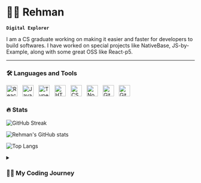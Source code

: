 # 🏄‍♂️ Rehman

**`Digital Explorer`**

I am a CS graduate working on making it easier and faster for developers to build softwares. I have worked on special projects like NativeBase, JS-by-Example, along with some great OSS like React-p5.

---

### 🛠 Languages and Tools

<img align="left" alt="React" width="30px" style="padding-right:10px;" src="https://cdn.jsdelivr.net/gh/devicons/devicon/icons/react/react-original.svg" />
<img align="left" alt="JavaScript" width="30px" style="padding-right:10px;" src="https://cdn.jsdelivr.net/gh/devicons/devicon/icons/javascript/javascript-plain.svg" />
<img align="left" alt="TypeScript" width="30px" style="padding-right:10px;" src="https://cdn.jsdelivr.net/gh/devicons/devicon/icons/typescript/typescript-plain.svg" />
<img align="left" alt="HTML" width="30px" style="padding-right:10px;" src="https://cdn.jsdelivr.net/gh/devicons/devicon/icons/html5/html5-plain.svg" />
<img align="left" alt="CSS" width="30px" style="padding-right:10px;" src="https://cdn.jsdelivr.net/gh/devicons/devicon/icons/css3/css3-plain.svg" />
<img align="left" alt="NodeJS" width="30px" style="padding-right:10px;" src="https://cdn.jsdelivr.net/gh/devicons/devicon/icons/nodejs/nodejs-original.svg" />
<img align="left" alt="Git" width="30px" style="padding-right:10px;" src="https://cdn.jsdelivr.net/gh/devicons/devicon/icons/git/git-original.svg" />
<img align="left" alt="GitHub" width="30px" style="padding-right:10px;" src="https://cdn.jsdelivr.net/gh/devicons/devicon/icons/github/github-original.svg" />
<br />

#

### 🔥 Stats

![GitHub Streak](https://streak-stats.demolab.com?user=MD-REHMAN&theme=dark&background=0C1116&ring=F6882B&dates=F6882B&currStreakLabel=FED7AA&sideLabels=FED7AA&fire=F6681E)

![Rehman's GitHub stats](https://github-readme-stats.vercel.app/api?username=MD-REHMAN&show_icons=true&theme=dark&ring_color=F6882B&title_color=F6882B&text_color=FFF7ed&icon_color=F6882B&bg_color=0C1116&card_width=495)

![Top Langs](https://github-readme-stats.vercel.app/api/top-langs/?username=MD-REHMAN&layout=compact&theme=dark&bg_color=0C1116&title_color=F6882B&card_width=495)

<details>
<summary><h3>👨‍💻 My Coding Journey</h3></summary>
I started my coding journey as a naive computer science student with a passion to learn everything. I tried C, C++, Java, Android but fell in love with JavaScript.

And just like every other JavaScript developer, I started learning popular libraries. I started with JQuery, Bootstrap, AngularJS and DotNet Framework.

But with my first job, I got a taste of ReactJS, and no coming back from that point. Later I got deeper in the rabbit hole, and started with React-Native.

And overtime I have worked component library (NativeBase), Web Apps, Mobile Apps, code mod, ebooks, babel plugins and chrome extensions.

Currently learning how everything works under the hood.

<h3> 🤝🏻 Connect with Me </h3>

<p align="center">
&nbsp; <a href="https://twitter.com/_mdrehman" target="_blank" rel="noopener noreferrer"><img src="https://img.icons8.com/plasticine/100/000000/twitter.png" width="50" /></a>  
&nbsp; <a href="https://www.instagram.com/_mdrehman/?theme=dark" target="_blank" rel="noopener noreferrer"><img src="https://img.icons8.com/plasticine/100/000000/instagram-new.png" width="50" /></a>  
&nbsp; <a href="http://www.linkedin.com/in/rehman-2468" target="_blank" rel="noopener noreferrer"><img src="https://img.icons8.com/plasticine/100/000000/linkedin.png" width="50" /></a>
&nbsp; <a href="mailto:rehman2468@gmail.com" target="_blank" rel="noopener noreferrer"><img src="https://img.icons8.com/plasticine/100/000000/gmail.png"  width="50" /></a>
</p>

